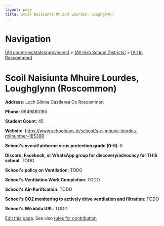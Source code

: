 ```yaml
---
layout: page
title: Scoil Naisiunta Mhuire Lourdes, Loughglynn
---
```

# Navigation

[[All countries/states/provinces]](../../..) > [[All Irish School Districts]](../..) > [[All In Roscommon]](..)

# Scoil Naisiunta Mhuire Lourdes, Loughglynn (Roscommon)

**Address**: Loch Glinne Castlerea Co Roscommon

**Phone**: 0949880165

**Student Count**: 45

**Website**: <https://www.schooldays.ie/school/s-n-mhuire-lourdes-rollnumber-18536R>

**School's overall airborne virus protection grade (0-5)**: 0

**Discord, Facebook, or WhatsApp group for discovery/advocacy for THIS school**: TODO

**School's policy on Ventilation**: TODO

**School's Ventilation Work Completion**: TODO

**School's Air-Purification**: TODO

**School's CO2 monitoring to actively drive ventilation and filtration**: TODO

**School's Wikidata URL**: TODO


[Edit this page](https://github.com/ventilate-schools/Ireland/edit/main/./Roscommon/Scoil_Naisiunta_Mhuire_Lourdes,_Loughglynn.md). See also [rules for contribution](../../../contribution-rules/)